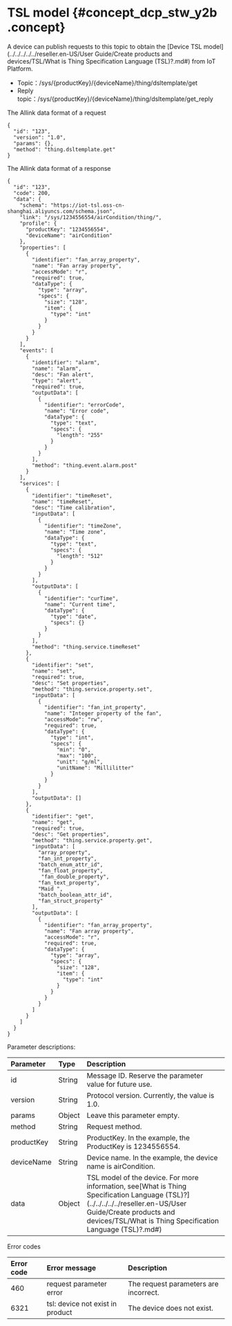 # TSL model {#concept_dcp_stw_y2b .concept}

A device can publish requests to this topic to obtain the [Device TSL model](../../../../../reseller.en-US/User Guide/Create products and devices/TSL/What is Thing Specification Language (TSL)?.md#) from IoT Platform.

-   Topic：/sys/\{productKey\}/\{deviceName\}/thing/dsltemplate/get
-   Reply topic：/sys/\{productKey\}/\{deviceName\}/thing/dsltemplate/get\_reply

The Allink data format of a request

```
{
  "id": "123",
  "version": "1.0",
  "params": {},
  "method": "thing.dsltemplate.get"
}
```

The Allink data format of a response

```
{
  "id": "123",
  "code": 200,
  "data": {
    "schema": "https://iot-tsl.oss-cn-shanghai.aliyuncs.com/schema.json",
    "link": "/sys/1234556554/airCondition/thing/",
    "profile": {
      "productKey": "1234556554",
      "deviceName": "airCondition"
    },
    "properties": [
      {
        "identifier": "fan_array_property",
        "name": "Fan array property",
        "accessMode": "r",
        "required": true,
        "dataType": {
          "type": "array",
          "specs": {
            "size": "128",
            "item": {
              "type": "int"
            }
          }
        }
      }
    ],
    "events": [
      {
        "identifier": "alarm",
        "name": "alarm",
        "desc": "Fan alert",
        "type": "alert",
        "required": true,
        "outputData": [
          {
            "identifier": "errorCode",
            "name": "Error code",
            "dataType": {
              "type": "text",
              "specs": {
                "length": "255"
              }
            }
          }
        ],
        "method": "thing.event.alarm.post"
      }
    ],
    "services": [
      {
        "identifier": "timeReset",
        "name": "timeReset",
        "desc": "Time calibration",
        "inputData": [
          {
            "identifier": "timeZone",
            "name": "Time zone",
            "dataType": {
              "type": "text",
              "specs": {
                "length": "512"
              }
            }
          }
        ],
        "outputData": [
          {
            "identifier": "curTime",
            "name": "Current time",
            "dataType": {
              "type": "date",
              "specs": {}
            }
          }
        ],
        "method": "thing.service.timeReset"
      },
      {
        "identifier": "set",
        "name": "set",
        "required": true,
        "desc": "Set properties",
        "method": "thing.service.property.set",
        "inputData": [
          {
            "identifier": "fan_int_property",
            "name": "Integer property of the fan",
            "accessMode": "rw",
            "required": true,
            "dataType": {
              "type": "int",
              "specs": {
                "min": "0",
                "max": "100",
                "unit": "g/ml",
                "unitName": "Millilitter"
              }
            }
          }
        ],
        "outputData": []
      },
      {
        "identifier": "get",
        "name": "get",
        "required": true,
        "desc": "Get properties",
        "method": "thing.service.property.get",
        "inputData": [
          "array_property",
          "fan_int_property",
          "batch_enum_attr_id",
          "fan_float_property",
           "fan_double_property",
          "fan_text_property",
          "Maid ",
          "batch_boolean_attr_id",
          "fan_struct_property"
        ],
        "outputData": [
          {
            "identifier": "fan_array_property",
            "name": "Fan array property",
            "accessMode": "r",
            "required": true,
            "dataType": {
              "type": "array",
              "specs": {
                "size": "128",
                "item": {
                  "type": "int"
                }
              }
            }
          }
        ]
      }
    ]
  }
}
```

Parameter descriptions:

|Parameter|Type|Description|
|:--------|:---|:----------|
|id|String|Message ID. Reserve the parameter value for future use.|
|version|String |Protocol version. Currently, the value is 1.0.|
|params|Object|Leave this parameter empty.​|
|method|String|Request method.|
|productKey|String|ProductKey. In the example, the ProductKey is 1234556554.|
|deviceName|String |Device name. In the example, the device name is airCondition.|
|data|Object|TSL model of the device. For more information, see[What is Thing Specification Language \(TSL\)?](../../../../../reseller.en-US/User Guide/Create products and devices/TSL/What is Thing Specification Language (TSL)?.md#)|

Error codes

|Error code|Error message|Description|
|:---------|:------------|:----------|
|460|request parameter error|The request parameters are incorrect.​|
|6321|tsl: device not exist in product|The device does not exist.​|

